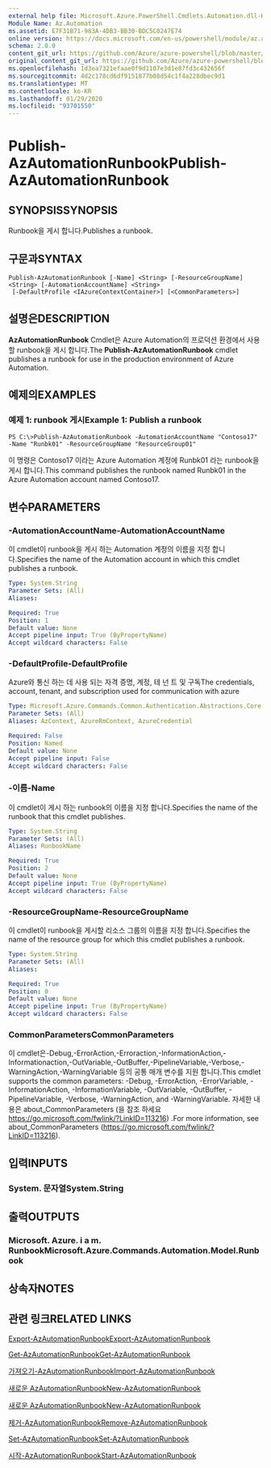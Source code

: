 ```yaml
---
external help file: Microsoft.Azure.PowerShell.Cmdlets.Automation.dll-Help.xml
Module Name: Az.Automation
ms.assetid: E7F31B71-983A-4DB3-BB30-BDC5C0247E74
online version: https://docs.microsoft.com/en-us/powershell/module/az.automation/publish-azautomationrunbook
schema: 2.0.0
content_git_url: https://github.com/Azure/azure-powershell/blob/master/src/Automation/Automation/help/Publish-AzAutomationRunbook.md
original_content_git_url: https://github.com/Azure/azure-powershell/blob/master/src/Automation/Automation/help/Publish-AzAutomationRunbook.md
ms.openlocfilehash: 1d3ea7321efaae0f9d1107e3d1e87fd3c432656f
ms.sourcegitcommit: 4d2c178cd6df9151877b08d54c1f4a228dbec9d1
ms.translationtype: MT
ms.contentlocale: ko-KR
ms.lasthandoff: 01/29/2020
ms.locfileid: "93701550"
---
```

# <span data-ttu-id="c1459-101">Publish-AzAutomationRunbook</span><span class="sxs-lookup"><span data-stu-id="c1459-101">Publish-AzAutomationRunbook</span></span>

## <span data-ttu-id="c1459-102">SYNOPSIS</span><span class="sxs-lookup"><span data-stu-id="c1459-102">SYNOPSIS</span></span>
<span data-ttu-id="c1459-103">Runbook을 게시 합니다.</span><span class="sxs-lookup"><span data-stu-id="c1459-103">Publishes a runbook.</span></span>

## <span data-ttu-id="c1459-104">구문과</span><span class="sxs-lookup"><span data-stu-id="c1459-104">SYNTAX</span></span>

```
Publish-AzAutomationRunbook [-Name] <String> [-ResourceGroupName] <String> [-AutomationAccountName] <String>
 [-DefaultProfile <IAzureContextContainer>] [<CommonParameters>]
```

## <span data-ttu-id="c1459-105">설명은</span><span class="sxs-lookup"><span data-stu-id="c1459-105">DESCRIPTION</span></span>
<span data-ttu-id="c1459-106">**AzAutomationRunbook** Cmdlet은 Azure Automation의 프로덕션 환경에서 사용할 runbook을 게시 합니다.</span><span class="sxs-lookup"><span data-stu-id="c1459-106">The **Publish-AzAutomationRunbook** cmdlet publishes a runbook for use in the production environment of Azure Automation.</span></span>

## <span data-ttu-id="c1459-107">예제의</span><span class="sxs-lookup"><span data-stu-id="c1459-107">EXAMPLES</span></span>

### <span data-ttu-id="c1459-108">예제 1: runbook 게시</span><span class="sxs-lookup"><span data-stu-id="c1459-108">Example 1: Publish a runbook</span></span>
```
PS C:\>Publish-AzAutomationRunbook -AutomationAccountName "Contoso17" -Name "Runbk01" -ResourceGroupName "ResourceGroup01"
```

<span data-ttu-id="c1459-109">이 명령은 Contoso17 이라는 Azure Automation 계정에 Runbk01 라는 runbook을 게시 합니다.</span><span class="sxs-lookup"><span data-stu-id="c1459-109">This command publishes the runbook named Runbk01 in the Azure Automation account named Contoso17.</span></span>

## <span data-ttu-id="c1459-110">변수</span><span class="sxs-lookup"><span data-stu-id="c1459-110">PARAMETERS</span></span>

### <span data-ttu-id="c1459-111">-AutomationAccountName</span><span class="sxs-lookup"><span data-stu-id="c1459-111">-AutomationAccountName</span></span>
<span data-ttu-id="c1459-112">이 cmdlet이 runbook을 게시 하는 Automation 계정의 이름을 지정 합니다.</span><span class="sxs-lookup"><span data-stu-id="c1459-112">Specifies the name of the Automation account in which this cmdlet publishes a runbook.</span></span>

```yaml
Type: System.String
Parameter Sets: (All)
Aliases:

Required: True
Position: 1
Default value: None
Accept pipeline input: True (ByPropertyName)
Accept wildcard characters: False
```

### <span data-ttu-id="c1459-113">-DefaultProfile</span><span class="sxs-lookup"><span data-stu-id="c1459-113">-DefaultProfile</span></span>
<span data-ttu-id="c1459-114">Azure와 통신 하는 데 사용 되는 자격 증명, 계정, 테 넌 트 및 구독</span><span class="sxs-lookup"><span data-stu-id="c1459-114">The credentials, account, tenant, and subscription used for communication with azure</span></span>

```yaml
Type: Microsoft.Azure.Commands.Common.Authentication.Abstractions.Core.IAzureContextContainer
Parameter Sets: (All)
Aliases: AzContext, AzureRmContext, AzureCredential

Required: False
Position: Named
Default value: None
Accept pipeline input: False
Accept wildcard characters: False
```

### <span data-ttu-id="c1459-115">-이름</span><span class="sxs-lookup"><span data-stu-id="c1459-115">-Name</span></span>
<span data-ttu-id="c1459-116">이 cmdlet이 게시 하는 runbook의 이름을 지정 합니다.</span><span class="sxs-lookup"><span data-stu-id="c1459-116">Specifies the name of the runbook that this cmdlet publishes.</span></span>

```yaml
Type: System.String
Parameter Sets: (All)
Aliases: RunbookName

Required: True
Position: 2
Default value: None
Accept pipeline input: True (ByPropertyName)
Accept wildcard characters: False
```

### <span data-ttu-id="c1459-117">-ResourceGroupName</span><span class="sxs-lookup"><span data-stu-id="c1459-117">-ResourceGroupName</span></span>
<span data-ttu-id="c1459-118">이 cmdlet이 runbook을 게시할 리소스 그룹의 이름을 지정 합니다.</span><span class="sxs-lookup"><span data-stu-id="c1459-118">Specifies the name of the resource group for which this cmdlet publishes a runbook.</span></span>

```yaml
Type: System.String
Parameter Sets: (All)
Aliases:

Required: True
Position: 0
Default value: None
Accept pipeline input: True (ByPropertyName)
Accept wildcard characters: False
```

### <span data-ttu-id="c1459-119">CommonParameters</span><span class="sxs-lookup"><span data-stu-id="c1459-119">CommonParameters</span></span>
<span data-ttu-id="c1459-120">이 cmdlet은-Debug,-ErrorAction,-Erroraction,-InformationAction,-Informationaction,-OutVariable,-OutBuffer,-PipelineVariable,-Verbose,-WarningAction,-WarningVariable 등의 공통 매개 변수를 지원 합니다.</span><span class="sxs-lookup"><span data-stu-id="c1459-120">This cmdlet supports the common parameters: -Debug, -ErrorAction, -ErrorVariable, -InformationAction, -InformationVariable, -OutVariable, -OutBuffer, -PipelineVariable, -Verbose, -WarningAction, and -WarningVariable.</span></span> <span data-ttu-id="c1459-121">자세한 내용은 about_CommonParameters (을 참조 하세요 https://go.microsoft.com/fwlink/?LinkID=113216) .</span><span class="sxs-lookup"><span data-stu-id="c1459-121">For more information, see about_CommonParameters (https://go.microsoft.com/fwlink/?LinkID=113216).</span></span>

## <span data-ttu-id="c1459-122">입력</span><span class="sxs-lookup"><span data-stu-id="c1459-122">INPUTS</span></span>

### <span data-ttu-id="c1459-123">System. 문자열</span><span class="sxs-lookup"><span data-stu-id="c1459-123">System.String</span></span>

## <span data-ttu-id="c1459-124">출력</span><span class="sxs-lookup"><span data-stu-id="c1459-124">OUTPUTS</span></span>

### <span data-ttu-id="c1459-125">Microsoft. Azure. i a m. Runbook</span><span class="sxs-lookup"><span data-stu-id="c1459-125">Microsoft.Azure.Commands.Automation.Model.Runbook</span></span>

## <span data-ttu-id="c1459-126">상속자</span><span class="sxs-lookup"><span data-stu-id="c1459-126">NOTES</span></span>

## <span data-ttu-id="c1459-127">관련 링크</span><span class="sxs-lookup"><span data-stu-id="c1459-127">RELATED LINKS</span></span>

[<span data-ttu-id="c1459-128">Export-AzAutomationRunbook</span><span class="sxs-lookup"><span data-stu-id="c1459-128">Export-AzAutomationRunbook</span></span>](./Export-AzAutomationRunbook.md)

[<span data-ttu-id="c1459-129">Get-AzAutomationRunbook</span><span class="sxs-lookup"><span data-stu-id="c1459-129">Get-AzAutomationRunbook</span></span>](./Get-AzAutomationRunbook.md)

[<span data-ttu-id="c1459-130">가져오기-AzAutomationRunbook</span><span class="sxs-lookup"><span data-stu-id="c1459-130">Import-AzAutomationRunbook</span></span>](./Import-AzAutomationRunbook.md)

[<span data-ttu-id="c1459-131">새로운 AzAutomationRunbook</span><span class="sxs-lookup"><span data-stu-id="c1459-131">New-AzAutomationRunbook</span></span>](./New-AzAutomationRunbook.md)

[<span data-ttu-id="c1459-132">새로운 AzAutomationRunbook</span><span class="sxs-lookup"><span data-stu-id="c1459-132">New-AzAutomationRunbook</span></span>](./New-AzAutomationRunbook.md)

[<span data-ttu-id="c1459-133">제거-AzAutomationRunbook</span><span class="sxs-lookup"><span data-stu-id="c1459-133">Remove-AzAutomationRunbook</span></span>](./Remove-AzAutomationRunbook.md)

[<span data-ttu-id="c1459-134">Set-AzAutomationRunbook</span><span class="sxs-lookup"><span data-stu-id="c1459-134">Set-AzAutomationRunbook</span></span>](./Set-AzAutomationRunbook.md)

[<span data-ttu-id="c1459-135">시작-AzAutomationRunbook</span><span class="sxs-lookup"><span data-stu-id="c1459-135">Start-AzAutomationRunbook</span></span>](./Start-AzAutomationRunbook.md)


